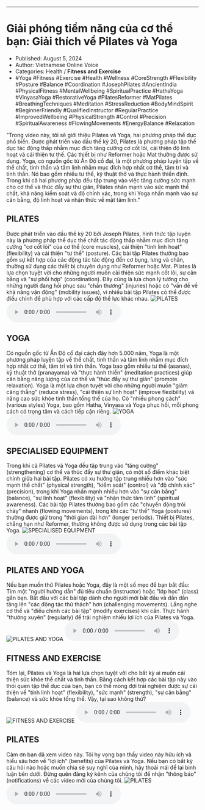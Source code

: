 
---

# Giải phóng tiềm năng của cơ thể bạn: Giải thích về Pilates và Yoga

- Published: August 5, 2024
- Author: Vietnamese Online Voice
- Categories: Health / **Fitness and Exercise**
- #Yoga #Fitness #Exercise #Health #Wellness #CoreStrength #Flexibility #Posture #Balance #Coordination #JosephPilates #AncientIndia #PhysicalFitness #MentalWellbeing #SpiritualPractice #HathaYoga #VinyasaYoga #RestorativeYoga #PilatesReformer #MatPilates #BreathingTechniques #Meditation #StressReduction #BodyMindSpirit #BeginnerFriendly #QualifiedInstructor #RegularPractice #ImprovedWellbeing #PhysicalStrength #Control #Precision #SpiritualAwareness #FlowingMovements #EnergyBalance #Relaxation

"Trong video này, tôi sẽ giới thiệu Pilates và Yoga, hai phương pháp thể dục phổ biến. Được phát triển vào đầu thế kỷ 20, Pilates là phương pháp tập thể dục tác động thấp nhằm mục đích tăng cường cơ cốt lõi, cải thiện độ linh hoạt và cải thiện tư thế. Các thiết bị như Reformer hoặc Mat thường được sử dụng. Yoga, có nguồn gốc từ Ấn Độ cổ đại, là một phương pháp luyện tập về thể chất, tinh thần và tâm linh nhằm mục đích hợp nhất cơ thể, tâm trí và tinh thần. Nó bao gồm nhiều tư thế, kỹ thuật thở và thực hành thiền định. Trong khi cả hai phương pháp đều tập trung vào việc tăng cường sức mạnh cho cơ thể và thúc đẩy sự thư giãn, Pilates nhấn mạnh vào sức mạnh thể chất, khả năng kiểm soát và độ chính xác, trong khi Yoga nhấn mạnh vào sự cân bằng, độ linh hoạt và nhận thức về mặt tâm linh."


## PILATES

Được phát triển vào đầu thế kỷ 20 bởi Joseph Pilates, hình thức tập luyện này là phương pháp thể dục thể chất tác động thấp nhằm mục đích tăng cường "cơ cốt lõi" của cơ thể (core muscles), cải thiện "tính linh hoạt" (flexibility) và cải thiện "tư thế" (posture). Các bài tập Pilates thường bao gồm sự kết hợp của các động tác tác động đến cơ bụng, lưng và chân, thường sử dụng các thiết bị chuyên dụng như Reformer hoặc Mat. Pilates là lựa chọn tuyệt vời cho những người muốn cải thiện sức mạnh cốt lõi, sự cân bằng và "sự phối hợp" (coordination). Đây cũng là lựa chọn lý tưởng cho những người đang hồi phục sau "chấn thương" (injuries) hoặc có "vấn đề về khả năng vận động" (mobility issues), vì nhiều bài tập Pilates có thể được điều chỉnh để phù hợp với các cấp độ thể lực khác nhau.
![PILATES](https://http-archiver-apis-production-80.schnworks.com/storage/images/transitions/2024-08-05/transition-4098389610-Montserrat-Thin-673AB7.jpg)
<audio controls>
    <source src="https://http-archiver-apis-production-80.schnworks.com/storage/storage/audio/file-84089583781.mp3" type="audio/mpeg">
</audio>



## YOGA

Có nguồn gốc từ Ấn Độ cổ đại cách đây hơn 5.000 năm, Yoga là một phương pháp luyện tập về thể chất, tinh thần và tâm linh nhằm mục đích hợp nhất cơ thể, tâm trí và tinh thần. Yoga bao gồm nhiều tư thế (asanas), kỹ thuật thở (pranayama) và "thực hành thiền" (meditation practices) giúp cân bằng năng lượng của cơ thể và "thúc đẩy sự thư giãn" (promote relaxation). Yoga là một lựa chọn tuyệt vời cho những người muốn "giảm căng thẳng" (reduce stress), "cải thiện sự linh hoạt" (improve flexibility) và nâng cao sức khỏe tinh thần tổng thể của họ. Có "nhiều phong cách" (various styles) Yoga, bao gồm Hatha, Vinyasa và Yoga phục hồi, mỗi phong cách có trọng tâm và cách tiếp cận riêng.
![YOGA](https://http-archiver-apis-production-80.schnworks.com/storage/images/transitions/2024-08-05/transition-36357628041-Montserrat-Regular-9C27B0.jpg)
<audio controls>
    <source src="https://http-archiver-apis-production-80.schnworks.com/storage/storage/audio/file-4254082410.mp3" type="audio/mpeg">
</audio>



## SPECIALISED EQUIPMENT

Trong khi cả Pilates và Yoga đều tập trung vào "tăng cường" (strengthening) cơ thể và thúc đẩy sự thư giãn, có một số điểm khác biệt chính giữa hai bài tập. Pilates có xu hướng tập trung nhiều hơn vào "sức mạnh thể chất" (physical strength), "kiểm soát" (control) và "độ chính xác" (precision), trong khi Yoga nhấn mạnh nhiều hơn vào "sự cân bằng" (balance), "sự linh hoạt" (flexibility) và "nhận thức tâm linh" (spiritual awareness). Các bài tập Pilates thường bao gồm các "chuyển động trôi chảy" nhanh (flowing movements), trong khi các "tư thế" Yoga (postures) thường được giữ trong "thời gian dài hơn" (longer periods). Thiết bị Pilates, chẳng hạn như Reformer, thường không được sử dụng trong các bài tập Yoga.
![SPECIALISED EQUIPMENT](https://http-archiver-apis-production-80.schnworks.com/storage/images/transitions/2024-08-05/transition--2898564708-Montserrat-Thin-4A148C.jpg)
<audio controls>
    <source src="https://http-archiver-apis-production-80.schnworks.com/storage/storage/audio/file-5405095322.mp3" type="audio/mpeg">
</audio>



## PILATES AND YOGA

Nếu bạn muốn thử Pilates hoặc Yoga, đây là một số mẹo để bạn bắt đầu: Tìm một "người hướng dẫn" đủ tiêu chuẩn (instructor) hoặc "lớp học" (class) gần bạn. Bắt đầu với các bài tập dành cho người mới bắt đầu và dần dần tăng lên "các động tác thử thách" hơn (challenging movements). Lắng nghe cơ thể và "điều chỉnh các bài tập" (modify exercises) khi cần. Thực hành "thường xuyên" (regularly) để trải nghiệm nhiều lợi ích của Pilates và Yoga.
![PILATES AND YOGA](https://http-archiver-apis-production-80.schnworks.com/storage/images/transitions/2024-08-05/transition-378019256-Montserrat-Bold-512DA8.jpg)
<audio controls>
    <source src="https://http-archiver-apis-production-80.schnworks.com/storage/storage/audio/file-48253525319.mp3" type="audio/mpeg">
</audio>



## FITNESS AND EXERCISE

Tóm lại, Pilates và Yoga là hai lựa chọn tuyệt vời cho bất kỳ ai muốn cải thiện sức khỏe thể chất và tinh thần. Bằng cách kết hợp các bài tập này vào thói quen tập thể dục của bạn, bạn có thể mong đợi trải nghiệm được sự cải thiện về "tính linh hoạt" (flexibility), "sức mạnh" (strength), "sự cân bằng" (balance) và sức khỏe tổng thể. Vậy, tại sao không thử?
![FITNESS AND EXERCISE](https://http-archiver-apis-production-80.schnworks.com/storage/images/transitions/2024-08-05/transition--14132056481-Montserrat-Black-880E4F.jpg)
<audio controls>
    <source src="https://http-archiver-apis-production-80.schnworks.com/storage/storage/audio/file-37846270849.mp3" type="audio/mpeg">
</audio>



## PILATES

Cảm ơn bạn đã xem video này. Tôi hy vọng bạn thấy video này hữu ích và hiểu sâu hơn về "lợi ích" (benefits) của Pilates và Yoga. Nếu bạn có bất kỳ câu hỏi nào hoặc muốn chia sẻ suy nghĩ của mình, hãy thoải mái để lại bình luận bên dưới. Đừng quên đăng ký kênh của chúng tôi để nhận "thông báo" (notifications) về các video mới của chúng tôi.
![PILATES](https://http-archiver-apis-production-80.schnworks.com/storage/images/transitions/2024-08-05/transition--8284372384-Montserrat-Bold-4A148C.jpg)
<audio controls>
    <source src="https://http-archiver-apis-production-80.schnworks.com/storage/storage/audio/file-52567400648.mp3" type="audio/mpeg">
</audio>

